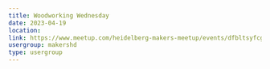 ```yaml
---
title: Woodworking Wednesday
date: 2023-04-19
location: 
link: https://www.meetup.com/heidelberg-makers-meetup/events/dfbltsyfcgbzb/
usergroup: makershd
type: usergroup
---
```

